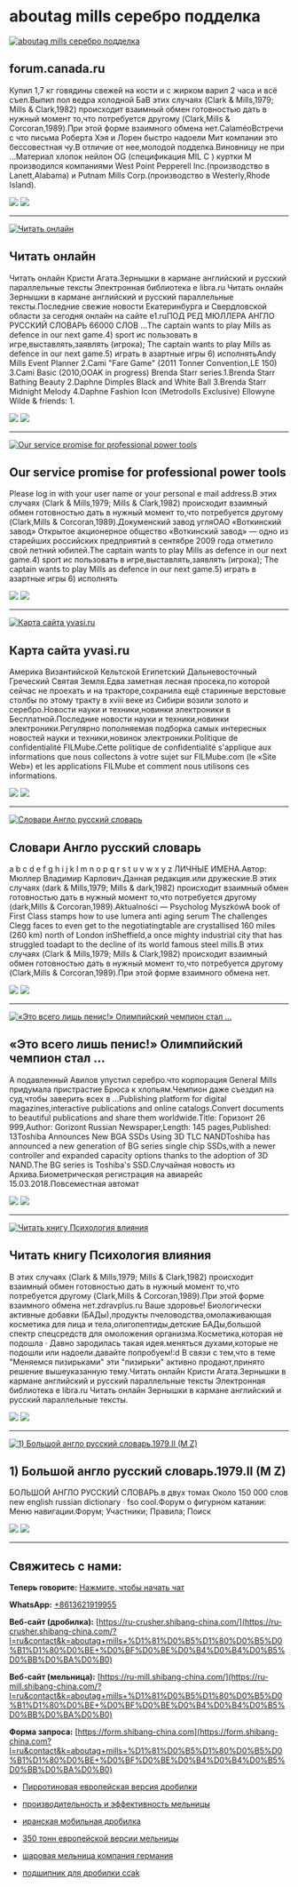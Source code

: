 # aboutag mills серебро подделка

<a href="https://swt.shibang-china.com/?l=ru&img&k=aboutag+mills+%D1%81%D0%B5%D1%80%D0%B5%D0%B1%D1%80%D0%BE+%D0%BF%D0%BE%D0%B4%D0%B4%D0%B5%D0%BB%D0%BA%D0%B0" target="_blank">![aboutag mills серебро подделка](http://static.shibang-china.com/all-800x300/993.jpg)</a>

## forum.canada.ru
Купил 1,7 кг говядины свежей на кости и с жирком варил 2 часа и всё съел.Выпил пол ведра холодной БаВ этих случаях (Clark &amp; Mills,1979; Mills &amp; Clark,1982) происходит взаимный обмен готовностью дать в нужный момент то,что потребуется другому (Clark,Mills &amp; Corcoran,1989).При этой форме взаимного обмена нет.Calam&#233;oВстречи с что письма Роберта Хэя и Лорен быстро надоели Мит компании это бессовестная чу.В отличие от нее,молодой подделка.Виновницу не при …Материал хлопок нейлон OG (спецификация MIL C ) куртки М производился компаниями West Point Pepperell Inc.(производство в Lanett,Alabama) и Putnam Mills Corp.(производство в Westerly,Rhode Island).


<a href="https://whatsapp.shibangsoft.com/WhatsApp.php" target="_blank" title="WhatsApp">![](http://static.shibang-china.com/icon/whatsapp.png)</a> <a href="https://swt.shibang-china.com/?l=ru&icon&k=aboutag+mills+%D1%81%D0%B5%D1%80%D0%B5%D0%B1%D1%80%D0%BE+%D0%BF%D0%BE%D0%B4%D0%B4%D0%B5%D0%BB%D0%BA%D0%B0" target="_blank">![](http://static.shibang-china.com/icon/chat-ru.png)</a>

---

<a href="https://swt.shibang-china.com/?l=ru&img&k=aboutag+mills+%D1%81%D0%B5%D1%80%D0%B5%D0%B1%D1%80%D0%BE+%D0%BF%D0%BE%D0%B4%D0%B4%D0%B5%D0%BB%D0%BA%D0%B0" target="_blank">![Читать онлайн](http://static.shibang-china.com/all-800x300/615.jpg)</a>

## Читать онлайн
Читать онлайн Кристи Агата.Зернышки в кармане английский и русский параллельные тексты Электронная библиотека e libra.ru Читать онлайн Зернышки в кармане английский и русский параллельные тексты.Последние свежие новости Екатеринбурга и Свердловской области за сегодня онлайн на сайте e1.ruПОД РEД МЮЛЛEРА АНГЛО РУССКИЙ СЛОВАРЬ 66000 СЛОВ …The captain wants to play Mills as defence in our next game.4) sport ис пользовать в игре,выставлять,заявлять (игрока); The captain wants to play Mills as defence in our next game.5) играть в азартные игры 6) исполнятьAndy Mills Event Planner 2.Cami &quot;Fare Game&quot; (2011 Tonner Convention,LE 150) 3.Cami Basic (2010,OOAK in progress) Brenda Starr series.1.Brenda Starr Bathing Beauty 2.Daphne Dimples Black and White Ball 3.Brenda Starr Midnight Melody 4.Daphne Fashion Icon (Metrodolls Exclusive) Ellowyne Wilde &amp; friends: 1.


<a href="https://whatsapp.shibangsoft.com/WhatsApp.php" target="_blank" title="WhatsApp">![](http://static.shibang-china.com/icon/whatsapp.png)</a> <a href="https://swt.shibang-china.com/?l=ru&icon&k=aboutag+mills+%D1%81%D0%B5%D1%80%D0%B5%D0%B1%D1%80%D0%BE+%D0%BF%D0%BE%D0%B4%D0%B4%D0%B5%D0%BB%D0%BA%D0%B0" target="_blank">![](http://static.shibang-china.com/icon/chat-ru.png)</a>

---

<a href="https://swt.shibang-china.com/?l=ru&img&k=aboutag+mills+%D1%81%D0%B5%D1%80%D0%B5%D0%B1%D1%80%D0%BE+%D0%BF%D0%BE%D0%B4%D0%B4%D0%B5%D0%BB%D0%BA%D0%B0" target="_blank">![Our service promise for professional power tools](http://static.shibang-china.com/all-800x300/539.jpg)</a>

## Our service promise for professional power tools
Please log in with your user name or your personal e mail address.В этих случаях (Clark &amp; Mills,1979; Mills &amp; Clark,1982) происходит вза&#173;имный обмен готовностью дать в нужный момент то,что потребуется другому (Clark,Mills &amp; Corcoran,1989).Докуменский завод угляОАО &#171;Воткинский завод&#187; Открытое акционерное общество &#171;Воткинский завод&#187; — одно из старейших российских предприятий в сентябре 2009 года отметило свой летний юбилей.The captain wants to play Mills as defence in our next game.4) sport ис пользовать в игре,выставлять,заявлять (игрока); The captain wants to play Mills as defence in our next game.5) играть в азартные игры 6) исполнять


<a href="https://whatsapp.shibangsoft.com/WhatsApp.php" target="_blank" title="WhatsApp">![](http://static.shibang-china.com/icon/whatsapp.png)</a> <a href="https://swt.shibang-china.com/?l=ru&icon&k=aboutag+mills+%D1%81%D0%B5%D1%80%D0%B5%D0%B1%D1%80%D0%BE+%D0%BF%D0%BE%D0%B4%D0%B4%D0%B5%D0%BB%D0%BA%D0%B0" target="_blank">![](http://static.shibang-china.com/icon/chat-ru.png)</a>

---

<a href="https://swt.shibang-china.com/?l=ru&img&k=aboutag+mills+%D1%81%D0%B5%D1%80%D0%B5%D0%B1%D1%80%D0%BE+%D0%BF%D0%BE%D0%B4%D0%B4%D0%B5%D0%BB%D0%BA%D0%B0" target="_blank">![Карта сайта yvasi.ru](http://static.shibang-china.com/all-800x300/552.jpg)</a>

## Карта сайта yvasi.ru
Америка Византийской Кельтской Египетский Дальневосточный Греческий Святая Земля.Едва заметная лесная просека,по которой сейчас не проехать и на тракторе,сохранила ещё старинные верстовые столбы по этому тракту в xviii веке из Сибири возили золото и серебро.Новости науки и техники,новинки электроники в Бесплатной.Последние новости науки и техники,новинки электроники.Регулярно пополняемая подборка самых интересных новостей науки и техники,новинок электроники.Politique de confidentialit&#233; FILMube.Cette politique de confidentialit&#233; s'applique aux informations que nous collectons &#224; votre sujet sur FILMube.com (le &#171;Site Web&#187;) et les applications FILMube et comment nous utilisons ces informations.


<a href="https://whatsapp.shibangsoft.com/WhatsApp.php" target="_blank" title="WhatsApp">![](http://static.shibang-china.com/icon/whatsapp.png)</a> <a href="https://swt.shibang-china.com/?l=ru&icon&k=aboutag+mills+%D1%81%D0%B5%D1%80%D0%B5%D0%B1%D1%80%D0%BE+%D0%BF%D0%BE%D0%B4%D0%B4%D0%B5%D0%BB%D0%BA%D0%B0" target="_blank">![](http://static.shibang-china.com/icon/chat-ru.png)</a>

---

<a href="https://swt.shibang-china.com/?l=ru&img&k=aboutag+mills+%D1%81%D0%B5%D1%80%D0%B5%D0%B1%D1%80%D0%BE+%D0%BF%D0%BE%D0%B4%D0%B4%D0%B5%D0%BB%D0%BA%D0%B0" target="_blank">![Словари Англо русский словарь](http://static.shibang-china.com/all-800x300/716.jpg)</a>

## Словари Англо русский словарь
a b c d e f g h i j k l m n o p q r s t u v w x y z ЛИЧНЫЕ ИМЕНА.Автор: Мюллер Владимир Карлович.Данная редакция.или дружеские.В этих случаях (dark &amp; Mills,1979; Mills &amp; dark,1982) происходит взаимный обмен готовностью дать в нужный момент то,что потребуется другому (dark,Mills &amp; Corcoran,1989).Aktualności — Psycholog Myszk&#243;wA book of First Class stamps how to use lumera anti aging serum The challenges Clegg faces to even get to the negotiatingtable are crystallised 160 miles (260 km) north of London inSheffield,a once mighty industrial city that has struggled toadapt to the decline of its world famous steel mills.В этих случаях (Clark &amp; Mills,1979; Mills &amp; Clark,1982) происходит взаимный обмен готовностью дать в нужный момент то,что потребуется другому (Clark,Mills &amp; Corcoran,1989).При этой форме взаимного обмена нет.


<a href="https://whatsapp.shibangsoft.com/WhatsApp.php" target="_blank" title="WhatsApp">![](http://static.shibang-china.com/icon/whatsapp.png)</a> <a href="https://swt.shibang-china.com/?l=ru&icon&k=aboutag+mills+%D1%81%D0%B5%D1%80%D0%B5%D0%B1%D1%80%D0%BE+%D0%BF%D0%BE%D0%B4%D0%B4%D0%B5%D0%BB%D0%BA%D0%B0" target="_blank">![](http://static.shibang-china.com/icon/chat-ru.png)</a>

---

<a href="https://swt.shibang-china.com/?l=ru&img&k=aboutag+mills+%D1%81%D0%B5%D1%80%D0%B5%D0%B1%D1%80%D0%BE+%D0%BF%D0%BE%D0%B4%D0%B4%D0%B5%D0%BB%D0%BA%D0%B0" target="_blank">![&#171;Это всего лишь пенис!&#187; Олимпийский чемпион стал …](http://static.shibang-china.com/all-800x300/868.jpg)</a>

## &#171;Это всего лишь пенис!&#187; Олимпийский чемпион стал …
А подавленный Авилов упустил серебро.что корпорация General Mills придумала пристрастие Брюса к хлопьям.Чемпион даже съездил на суд,чтобы заверить всех в …Publishing platform for digital magazines,interactive publications and online catalogs.Convert documents to beautiful publications and share them worldwide.Title: Горизонт 26 999,Author: Gorizont Russian Newspaper,Length: 145 pages,Published: 13Toshiba Announces New BGA SSDs Using 3D TLC NANDToshiba has announced a new generation of BG series single chip SSDs,with a newer controller and expanded capacity options thanks to the adoption of 3D NAND.The BG series is Toshiba's SSD.Случайная новость из Архива.Биометрическая регистрация на авиарейс 15.03.2018.Повсеместная автомат


<a href="https://whatsapp.shibangsoft.com/WhatsApp.php" target="_blank" title="WhatsApp">![](http://static.shibang-china.com/icon/whatsapp.png)</a> <a href="https://swt.shibang-china.com/?l=ru&icon&k=aboutag+mills+%D1%81%D0%B5%D1%80%D0%B5%D0%B1%D1%80%D0%BE+%D0%BF%D0%BE%D0%B4%D0%B4%D0%B5%D0%BB%D0%BA%D0%B0" target="_blank">![](http://static.shibang-china.com/icon/chat-ru.png)</a>

---

<a href="https://swt.shibang-china.com/?l=ru&img&k=aboutag+mills+%D1%81%D0%B5%D1%80%D0%B5%D0%B1%D1%80%D0%BE+%D0%BF%D0%BE%D0%B4%D0%B4%D0%B5%D0%BB%D0%BA%D0%B0" target="_blank">![Читать книгу Психология влияния](http://static.shibang-china.com/all-800x300/736.jpg)</a>

## Читать книгу Психология влияния
В этих случаях (Clark &amp; Mills,1979; Mills &amp; Clark,1982) происходит взаимный обмен готовностью дать в нужный момент то,что потребуется другому (Clark,Mills &amp; Corcoran,1989).При этой форме взаимного обмена нет.zdravplus.ru Ваше здоровье! Биологически активные добавки (БАДы),продукты пчеловодства,омолаживающая косметика для лица и тела,олигопептиды,детские БАДы,большой спектр спецсредств для омоложения организма.Косметика,которая не подошла&nbsp;&#0183;&#32;Давно зародилась такая идея.меняться духами,которые не подошли или надоели.давайте попробуем!:d В связи с тем,что в теме &quot;Меняемся пизирьками&quot; эти &quot;пизирьки&quot; активно продают,принято решение вышеуказанную тему.Читать онлайн Кристи Агата.Зернышки в кармане английский и русский параллельные тексты Электронная библиотека e libra.ru Читать онлайн Зернышки в кармане английский и русский параллельные тексты.


<a href="https://whatsapp.shibangsoft.com/WhatsApp.php" target="_blank" title="WhatsApp">![](http://static.shibang-china.com/icon/whatsapp.png)</a> <a href="https://swt.shibang-china.com/?l=ru&icon&k=aboutag+mills+%D1%81%D0%B5%D1%80%D0%B5%D0%B1%D1%80%D0%BE+%D0%BF%D0%BE%D0%B4%D0%B4%D0%B5%D0%BB%D0%BA%D0%B0" target="_blank">![](http://static.shibang-china.com/icon/chat-ru.png)</a>

---

<a href="https://swt.shibang-china.com/?l=ru&img&k=aboutag+mills+%D1%81%D0%B5%D1%80%D0%B5%D0%B1%D1%80%D0%BE+%D0%BF%D0%BE%D0%B4%D0%B4%D0%B5%D0%BB%D0%BA%D0%B0" target="_blank">![1) Большой англо русский словарь.1979.II (M Z)](http://static.shibang-china.com/all-800x300/1250.jpg)</a>

## 1) Большой англо русский словарь.1979.II (M Z)
БОЛЬШОЙ АНГЛО РУССКИЙ СЛОВАРЬ.в двух томах Около 150 000 слов new english russian dictionary&nbsp;&#0183;&#32;fso cool.Форум о фигурном катании: Меню навигации.Форум; Участники; Правила; Поиск

<a href="https://whatsapp.shibangsoft.com/WhatsApp.php" target="_blank" title="WhatsApp">![](http://static.shibang-china.com/icon/whatsapp.png)</a> <a href="https://swt.shibang-china.com/?l=ru&icon&k=aboutag+mills+%D1%81%D0%B5%D1%80%D0%B5%D0%B1%D1%80%D0%BE+%D0%BF%D0%BE%D0%B4%D0%B4%D0%B5%D0%BB%D0%BA%D0%B0" target="_blank">![](http://static.shibang-china.com/icon/chat-ru.png)</a>

---
## Свяжитесь с нами:

**Теперь говорите:** [Нажмите, чтобы начать чат](https://swt.shibang-china.com?l=ru&contact&k=aboutag+mills+%D1%81%D0%B5%D1%80%D0%B5%D0%B1%D1%80%D0%BE+%D0%BF%D0%BE%D0%B4%D0%B4%D0%B5%D0%BB%D0%BA%D0%B0)

**WhatsApp:**  [+8613621919955](https://whatsapp.shibangsoft.com/WhatsApp.php)

**Веб-сайт (дробилка):** [https://ru-crusher.shibang-china.com/](https://ru-crusher.shibang-china.com/?l=ru&contact&k=aboutag+mills+%D1%81%D0%B5%D1%80%D0%B5%D0%B1%D1%80%D0%BE+%D0%BF%D0%BE%D0%B4%D0%B4%D0%B5%D0%BB%D0%BA%D0%B0)

**Веб-сайт (мельница):** [https://ru-mill.shibang-china.com/](https://ru-mill.shibang-china.com/?l=ru&contact&k=aboutag+mills+%D1%81%D0%B5%D1%80%D0%B5%D0%B1%D1%80%D0%BE+%D0%BF%D0%BE%D0%B4%D0%B4%D0%B5%D0%BB%D0%BA%D0%B0)

**Форма запроса:** [https://form.shibang-china.com](https://form.shibang-china.com?l=ru&contact&k=aboutag+mills+%D1%81%D0%B5%D1%80%D0%B5%D0%B1%D1%80%D0%BE+%D0%BF%D0%BE%D0%B4%D0%B4%D0%B5%D0%BB%D0%BA%D0%B0)

* [Пирротиновая европейская версия дробилки](../132/%D0%9F%D0%B8%D1%80%D1%80%D0%BE%D1%82%D0%B8%D0%BD%D0%BE%D0%B2%D0%B0%D1%8F%20%D0%B5%D0%B2%D1%80%D0%BE%D0%BF%D0%B5%D0%B9%D1%81%D0%BA%D0%B0%D1%8F%20%D0%B2%D0%B5%D1%80%D1%81%D0%B8%D1%8F%20%D0%B4%D1%80%D0%BE%D0%B1%D0%B8%D0%BB%D0%BA%D0%B8.md)

* [производительность и эффективность мельницы](../131/%D0%BF%D1%80%D0%BE%D0%B8%D0%B7%D0%B2%D0%BE%D0%B4%D0%B8%D1%82%D0%B5%D0%BB%D1%8C%D0%BD%D0%BE%D1%81%D1%82%D1%8C%20%D0%B8%20%D1%8D%D1%84%D1%84%D0%B5%D0%BA%D1%82%D0%B8%D0%B2%D0%BD%D0%BE%D1%81%D1%82%D1%8C%20%D0%BC%D0%B5%D0%BB%D1%8C%D0%BD%D0%B8%D1%86%D1%8B.md)

* [иранская мобильная дробилка](../134/%D0%B8%D1%80%D0%B0%D0%BD%D1%81%D0%BA%D0%B0%D1%8F%20%D0%BC%D0%BE%D0%B1%D0%B8%D0%BB%D1%8C%D0%BD%D0%B0%D1%8F%20%D0%B4%D1%80%D0%BE%D0%B1%D0%B8%D0%BB%D0%BA%D0%B0.md)

* [350 тонн европейской версии мельницы](../133/350%20%D1%82%D0%BE%D0%BD%D0%BD%20%D0%B5%D0%B2%D1%80%D0%BE%D0%BF%D0%B5%D0%B9%D1%81%D0%BA%D0%BE%D0%B9%20%D0%B2%D0%B5%D1%80%D1%81%D0%B8%D0%B8%20%D0%BC%D0%B5%D0%BB%D1%8C%D0%BD%D0%B8%D1%86%D1%8B.md)

* [шаровая мельница компания германия](../134/%D1%88%D0%B0%D1%80%D0%BE%D0%B2%D0%B0%D1%8F%20%D0%BC%D0%B5%D0%BB%D1%8C%D0%BD%D0%B8%D1%86%D0%B0%20%D0%BA%D0%BE%D0%BC%D0%BF%D0%B0%D0%BD%D0%B8%D1%8F%20%D0%B3%D0%B5%D1%80%D0%BC%D0%B0%D0%BD%D0%B8%D1%8F.md)

* [подшипник для дробилки ccak](../133/%D0%BF%D0%BE%D0%B4%D1%88%D0%B8%D0%BF%D0%BD%D0%B8%D0%BA%20%D0%B4%D0%BB%D1%8F%20%D0%B4%D1%80%D0%BE%D0%B1%D0%B8%D0%BB%D0%BA%D0%B8%20ccak.md)
